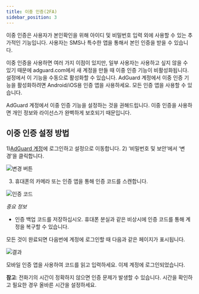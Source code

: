 ```yaml
---
title: 이중 인증(2FA)
sidebar_position: 3
---
```


이중 인증은 사용자가 본인확인을 위해 아이디 및 비밀번호 입력 외에 사용할 수 있는 추가적인 기능입니다. 사용자는 SMS나 특수한 앱을 통해서 본인 인증을 받을 수 있습니다.

이중 인증을 사용하면 여러 가지 이점이 있지만, 일부 사용자는 사용하고 싶지 않을 수 있기 때문에 adguard.com에서 새 계정을 만들 때 이중 인증 기능이 비활성화됩니다. 설정에서 이 기능을 수동으로 활성화할 수 있습니다. AdGuard 계정에서 이중 인증 기능을 활성화하려면 Android/iOS용 인증 앱을 사용하세요. 모든 인증 앱을 사용할 수 있습니다.

AdGuard 계정에서 이중 인증 기능을 설정하는 것을 권해드립니다. 이중 인증을 사용하면 개인 정보와 라이선스가 완벽하게 보호되기 때문입니다.


## 이중 인증 설정 방법

1)[AdGuard 계정](https://auth.adguard.com/login.html)에 로그인하고 설정으로 이동합니다. 2) ‘비밀번호 및 보안’에서 ‘변경’을 클릭합니다.

![변경 버튼](https://cdn.adguard.com/content/kb/ad_blocker/general/2fa.png)

3) 휴대폰의 카메라 또는 인증 앱을 통해 인증 코드를 스캔합니다.

![인증 코드](https://cdn.adguard.com/public/Adguard/kb/newscreenshots/Ko/2Fa2ko.png)

*중요 정보*
* 인증 백업 코드를 저장하십시오. 휴대폰 분실과 같은 비상시에 인증 코드를 통해 계정을 복구할 수 있습니다.

모든 것이 완료되면 다음번에 계정에 로그인할 때 다음과 같은 페이지가 표시됩니다.

![결과](https://cdn.adguard.com/public/Adguard/kb/newscreenshots/Ko/2Fa3ko.png)

모바일 인증 앱을 사용하여 코드를 읽고 입력하세요. 이제 계정에 로그인되었습니다.

**참고**: 전화기의 시간이 정확하지 않으면 인증 문제가 발생할 수 있습니다. 시간을 확인하고 필요한 경우 올바른 시간을 설정하세요.